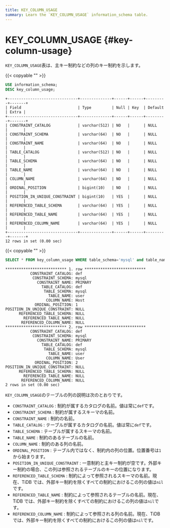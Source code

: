 ```yaml
---
title: KEY_COLUMN_USAGE
summary: Learn the `KEY_COLUMN_USAGE` information_schema table.
---
```


# KEY_COLUMN_USAGE {#key-column-usage}

`KEY_COLUMN_USAGE`表は、主キー制約などの列のキー制約を示します。

{{< copyable "" >}}

```sql
USE information_schema;
DESC key_column_usage;
```

```
+-------------------------------+--------------+------+------+---------+-------+
| Field                         | Type         | Null | Key  | Default | Extra |
+-------------------------------+--------------+------+------+---------+-------+
| CONSTRAINT_CATALOG            | varchar(512) | NO   |      | NULL    |       |
| CONSTRAINT_SCHEMA             | varchar(64)  | NO   |      | NULL    |       |
| CONSTRAINT_NAME               | varchar(64)  | NO   |      | NULL    |       |
| TABLE_CATALOG                 | varchar(512) | NO   |      | NULL    |       |
| TABLE_SCHEMA                  | varchar(64)  | NO   |      | NULL    |       |
| TABLE_NAME                    | varchar(64)  | NO   |      | NULL    |       |
| COLUMN_NAME                   | varchar(64)  | NO   |      | NULL    |       |
| ORDINAL_POSITION              | bigint(10)   | NO   |      | NULL    |       |
| POSITION_IN_UNIQUE_CONSTRAINT | bigint(10)   | YES  |      | NULL    |       |
| REFERENCED_TABLE_SCHEMA       | varchar(64)  | YES  |      | NULL    |       |
| REFERENCED_TABLE_NAME         | varchar(64)  | YES  |      | NULL    |       |
| REFERENCED_COLUMN_NAME        | varchar(64)  | YES  |      | NULL    |       |
+-------------------------------+--------------+------+------+---------+-------+
12 rows in set (0.00 sec)
```

{{< copyable "" >}}

```sql
SELECT * FROM key_column_usage WHERE table_schema='mysql' and table_name='user';
```

```
*************************** 1. row ***************************
           CONSTRAINT_CATALOG: def
            CONSTRAINT_SCHEMA: mysql
              CONSTRAINT_NAME: PRIMARY
                TABLE_CATALOG: def
                 TABLE_SCHEMA: mysql
                   TABLE_NAME: user
                  COLUMN_NAME: Host
             ORDINAL_POSITION: 1
POSITION_IN_UNIQUE_CONSTRAINT: NULL
      REFERENCED_TABLE_SCHEMA: NULL
        REFERENCED_TABLE_NAME: NULL
       REFERENCED_COLUMN_NAME: NULL
*************************** 2. row ***************************
           CONSTRAINT_CATALOG: def
            CONSTRAINT_SCHEMA: mysql
              CONSTRAINT_NAME: PRIMARY
                TABLE_CATALOG: def
                 TABLE_SCHEMA: mysql
                   TABLE_NAME: user
                  COLUMN_NAME: User
             ORDINAL_POSITION: 2
POSITION_IN_UNIQUE_CONSTRAINT: NULL
      REFERENCED_TABLE_SCHEMA: NULL
        REFERENCED_TABLE_NAME: NULL
       REFERENCED_COLUMN_NAME: NULL
2 rows in set (0.00 sec)
```

`KEY_COLUMN_USAGE`のテーブルの列の説明は次のとおりです。

-   `CONSTRAINT_CATALOG` : 制約が属するカタログの名前。値は常に`def`です。
-   `CONSTRAINT_SCHEMA` : 制約が属するスキーマの名前。
-   `CONSTRAINT_NAME` : 制約の名前。
-   `TABLE_CATALOG` : テーブルが属するカタログの名前。値は常に`def`です。
-   `TABLE_SCHEMA` : テーブルが属するスキーマの名前。
-   `TABLE_NAME` : 制約のあるテーブルの名前。
-   `COLUMN_NAME` : 制約のある列の名前。
-   `ORDINAL_POSITION` : テーブル内ではなく、制約内の列の位置。位置番号は`1`から始まります。
-   `POSITION_IN_UNIQUE_CONSTRAINT` : 一意制約と主キー制約が空です。外部キー制約の場合、この列は参照されるテーブルのキーの位置になります。
-   `REFERENCED_TABLE_SCHEMA` : 制約によって参照されるスキーマの名前。現在、TiDB では、外部キー制約を除くすべての制約におけるこの列の値は`nil`です。
-   `REFERENCED_TABLE_NAME` : 制約によって参照されるテーブルの名前。現在、TiDB では、外部キー制約を除くすべての制約におけるこの列の値は`nil`です。
-   `REFERENCED_COLUMN_NAME` : 制約によって参照される列の名前。現在、TiDB では、外部キー制約を除くすべての制約におけるこの列の値は`nil`です。
